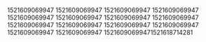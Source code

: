 1521609069947
1521609069947
1521609069947
1521609069947
1521609069947
1521609069947
1521609069947
1521609069947
1521609069947
1521609069947
1521609069947
1521609069947
1521609069947
1521609069947
15216090699471521618714281